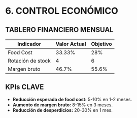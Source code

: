 # 6. CONTROL ECONÓMICO  
## TABLERO FINANCIERO MENSUAL  
| Indicador | Valor Actual | Objetivo |  
|-----------|--------------|----------|  
| Food Cost | 33.33% | 28% |  
| Rotación de stock | 4 | 6 |  
| Margen bruto | 46.7% | 55.6% |  

## KPIs CLAVE  
- **Reducción esperada de food cost:** 5-10% en 1-2 meses.  
- **Aumento de margen bruto:** 8-15% en 3 meses.  
- **Reducción de desperdicios:** 20-30% en 1 mes.  
